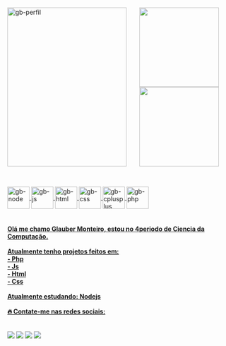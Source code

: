 ### 
<div> 

<img align="left" alt="gb-perfil" height="360" width="270" src="https://cdn.discordapp.com/attachments/874894710433546292/962844062782717962/IMG_0246.jpg](https://github.com/glauber2k2)">

</div>

<div align="center"> 
  <a href="https://github.com/glauber2k2">
  <img height="180em" src="https://github-readme-stats.vercel.app/api?username=glauber2k2&show_icons=true&theme=github_dark&include_all_commits=true&count_private=true"/>
  <img height="180em" src="https://github-readme-stats.vercel.app/api/top-langs/?username=glauber2k2&layout=compact&langs_count=7&theme=github_dark"/>
</div>
  
  ##
    
  <div style="display: inline_block"><br>
  <img align="center" alt="gb-node" height="50" width="50" src="https://cdn.jsdelivr.net/gh/devicons/devicon/icons/nodejs/nodejs-original.svg">
  <img align="center" alt="gb-js" height="50" width="50" src="https://cdn.jsdelivr.net/gh/devicons/devicon/icons/javascript/javascript-original.svg">
  <img align="center" alt="gb-html" height="50" width="50" src="https://cdn.jsdelivr.net/gh/devicons/devicon/icons/html5/html5-original.svg">
  <img align="center" alt="gb-css" height="50" width="50" src="https://cdn.jsdelivr.net/gh/devicons/devicon/icons/css3/css3-original.svg">
  <img align="center" alt="gb-cplusplus" height="50" width="50" src="https://cdn.jsdelivr.net/gh/devicons/devicon/icons/cplusplus/cplusplus-original.svg">
  <img align="center" alt="gb-php" height="50" width="50" src="https://cdn.jsdelivr.net/gh/devicons/devicon/icons/php/php-original.svg">

</div> <br>

  <div>   
    <h4> Olá me chamo Glauber Monteiro, estou no 4periodo de Ciencia da Computação. </br></br>
    Atualmente tenho projetos feitos em: </br> 
    - Php </br>
    - Js </br>
    - Html </br>
    - Css </br> </br>
    Atualmente estudando: Nodejs </br> </br>
   🔥 Contate-me nas redes sociais: </> 
    
      
      
  </div>
  
  <div><br>
  <a href="https://instagram.com/glauber.sm" target="_blank"><img src="https://img.shields.io/badge/-Instagram-%23E4405F?style=for-the-badge&logo=instagram&logoColor=white" target="_blank"></a>
 <a href="" target="_blank"><img src="https://img.shields.io/badge/Discord-7289DA?style=for-the-badge&logo=discord&logoColor=white" target="_blank"></a> 
  <a href = "mailto:devglaubermonteiro@gmail.com"><img src="https://img.shields.io/badge/-Gmail-%23333?style=for-the-badge&logo=gmail&logoColor=white" target="_blank"></a>
  <a href="https://www.linkedin.com/in/glauber-monteiro-40439b238/" target="_blank"><img src="https://img.shields.io/badge/-LinkedIn-%230077B5?style=for-the-badge&logo=linkedin&logoColor=white" target="_blank"></a> 
  </div>
